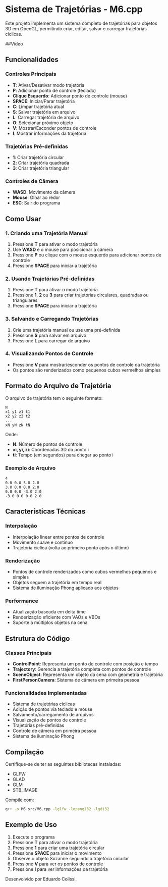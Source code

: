 # Sistema de Trajetórias - M6.cpp

Este projeto implementa um sistema completo de trajetórias para objetos 3D em OpenGL, permitindo criar, editar, salvar e carregar trajetórias cíclicas.


##Video


## Funcionalidades

### Controles Principais
- **T**: Ativar/Desativar modo trajetória
- **P**: Adicionar ponto de controle (teclado)
- **Clique Esquerdo**: Adicionar ponto de controle (mouse)
- **SPACE**: Iniciar/Parar trajetória
- **C**: Limpar trajetória atual
- **S**: Salvar trajetória em arquivo
- **L**: Carregar trajetória de arquivo
- **O**: Selecionar próximo objeto
- **V**: Mostrar/Esconder pontos de controle
- **I**: Mostrar informações da trajetória

### Trajetórias Pré-definidas
- **1**: Criar trajetória circular
- **2**: Criar trajetória quadrada
- **3**: Criar trajetória triangular

### Controles de Câmera
- **WASD**: Movimento da câmera
- **Mouse**: Olhar ao redor
- **ESC**: Sair do programa

## Como Usar

### 1. Criando uma Trajetória Manual
1. Pressione **T** para ativar o modo trajetória
2. Use **WASD** e o mouse para posicionar a câmera
3. Pressione **P** ou clique com o mouse esquerdo para adicionar pontos de controle
4. Pressione **SPACE** para iniciar a trajetória

### 2. Usando Trajetórias Pré-definidas
1. Pressione **T** para ativar o modo trajetória
2. Pressione **1**, **2** ou **3** para criar trajetórias circulares, quadradas ou triangulares
3. Pressione **SPACE** para iniciar a trajetória

### 3. Salvando e Carregando Trajetórias
1. Crie uma trajetória manual ou use uma pré-definida
2. Pressione **S** para salvar em arquivo
3. Pressione **L** para carregar de arquivo

### 4. Visualizando Pontos de Controle
- Pressione **V** para mostrar/esconder os pontos de controle da trajetória
- Os pontos são renderizados como pequenos cubos vermelhos simples

## Formato do Arquivo de Trajetória

O arquivo de trajetória tem o seguinte formato:
```
N
x1 y1 z1 t1
x2 y2 z2 t2
...
xN yN zN tN
```

Onde:
- **N**: Número de pontos de controle
- **xi, yi, zi**: Coordenadas 3D do ponto i
- **ti**: Tempo (em segundos) para chegar ao ponto i

### Exemplo de Arquivo
```
4
0.0 0.0 3.0 2.0
3.0 0.0 0.0 2.0
0.0 0.0 -3.0 2.0
-3.0 0.0 0.0 2.0
```

## Características Técnicas

### Interpolação
- Interpolação linear entre pontos de controle
- Movimento suave e contínuo
- Trajetória cíclica (volta ao primeiro ponto após o último)

### Renderização
- Pontos de controle renderizados como cubos vermelhos pequenos e simples
- Objetos seguem a trajetória em tempo real
- Sistema de iluminação Phong aplicado aos objetos

### Performance
- Atualização baseada em delta time
- Renderização eficiente com VAOs e VBOs
- Suporte a múltiplos objetos na cena

## Estrutura do Código

### Classes Principais
- **ControlPoint**: Representa um ponto de controle com posição e tempo
- **Trajectory**: Gerencia a trajetória completa com pontos de controle
- **SceneObject**: Representa um objeto da cena com geometria e trajetória
- **FirstPersonCamera**: Sistema de câmera em primeira pessoa

### Funcionalidades Implementadas
- Sistema de trajetórias cíclicas
- Adição de pontos via teclado e mouse
- Salvamento/carregamento de arquivos
- Visualização de pontos de controle
- Trajetórias pré-definidas
- Controle de câmera em primeira pessoa
- Sistema de iluminação Phong

## Compilação

Certifique-se de ter as seguintes bibliotecas instaladas:
- GLFW
- GLAD
- GLM
- STB_IMAGE

Compile com:
```bash
g++ -o M6 src/M6.cpp -lglfw -lopengl32 -lgdi32
```

## Exemplo de Uso

1. Execute o programa
2. Pressione **T** para ativar o modo trajetória
3. Pressione **1** para criar uma trajetória circular
4. Pressione **SPACE** para iniciar o movimento
5. Observe o objeto Suzanne seguindo a trajetória circular
6. Pressione **V** para ver os pontos de controle
7. Pressione **I** para ver informações da trajetória 


Desenvolvido por Eduardo Colissi.